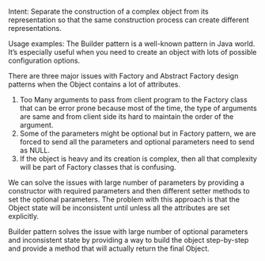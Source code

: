 Intent:
Separate the construction of a complex object from its representation so that the
same construction process can create different representations.

Usage examples:
The Builder pattern is a well-known pattern in Java world.
It’s especially useful when you need to create an object with lots of possible configuration options.


There are three major issues with Factory and Abstract Factory design patterns when the Object contains a lot of attributes.

1. Too Many arguments to pass from client program to the Factory class that can be error prone because most of the time, the type of arguments are same and from client side its hard to maintain the order of the argument.
2. Some of the parameters might be optional but in Factory pattern, we are forced to send all the parameters and optional parameters need to send as NULL.
3. If the object is heavy and its creation is complex, then all that complexity will be part of Factory classes that is confusing.


We can solve the issues with large number of parameters by providing a constructor with required parameters and then different setter methods to set the optional parameters.
The problem with this approach is that the Object state will be inconsistent until unless all the attributes are set explicitly.

Builder pattern solves the issue with large number of optional parameters and inconsistent state by providing
a way to build the object step-by-step and provide a method that will actually return the final Object.
